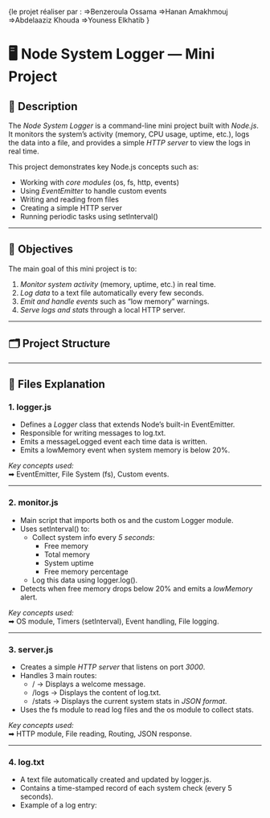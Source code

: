 {le projet réaliser par :
    =>Benzeroula Ossama
    =>Hanan Amakhmouj
    =>Abdelaaziz Khouda
    =>Youness Elkhatib 
}
# 🖥 Node System Logger — Mini Project

## 📘 Description

The *Node System Logger* is a command-line mini project built with *Node.js*.  
It monitors the system’s activity (memory, CPU usage, uptime, etc.), logs the data into a file, and provides a simple *HTTP server* to view the logs in real time.  

This project demonstrates key Node.js concepts such as:
- Working with *core modules* (os, fs, http, events)
- Using *EventEmitter* to handle custom events
- Writing and reading from files
- Creating a simple HTTP server
- Running periodic tasks using setInterval()

---

## 🎯 Objectives

The main goal of this mini project is to:
1. *Monitor system activity* (memory, uptime, etc.) in real time.  
2. *Log data* to a text file automatically every few seconds.  
3. *Emit and handle events* such as “low memory” warnings.  
4. *Serve logs and stats* through a local HTTP server.

---

## 🗂 Project Structure


---

## 🧩 Files Explanation

### 1. logger.js
- Defines a *Logger* class that extends Node’s built-in EventEmitter.
- Responsible for writing messages to log.txt.
- Emits a messageLogged event each time data is written.
- Emits a lowMemory event when system memory is below 20%.

*Key concepts used:*  
➡ EventEmitter, File System (fs), Custom events.

---

### 2. monitor.js
- Main script that imports both os and the custom Logger module.  
- Uses setInterval() to:
  - Collect system info every *5 seconds*:
    - Free memory  
    - Total memory  
    - System uptime  
    - Free memory percentage  
  - Log this data using logger.log().
- Detects when free memory drops below 20% and emits a *lowMemory* alert.

*Key concepts used:*  
➡ OS module, Timers (setInterval), Event handling, File logging.

---

### 3. server.js
- Creates a simple *HTTP server* that listens on port *3000*.
- Handles 3 main routes:
  - / → Displays a welcome message.  
  - /logs → Displays the content of log.txt.  
  - /stats → Displays the current system stats in *JSON format*.
- Uses the fs module to read log files and the os module to collect stats.

*Key concepts used:*  
➡ HTTP module, File reading, Routing, JSON response.

---

### 4. log.txt
- A text file automatically created and updated by logger.js.  
- Contains a time-stamped record of each system check (every 5 seconds).  
- Example of a log entry: